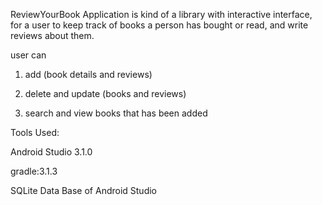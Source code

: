 ReviewYourBook Application is kind of a library with interactive interface, for a user to keep track of books a person has bought or read, and write reviews about them.

user can 
1. add (book details and reviews)

2. delete and update (books and reviews)

3. search and view books that has been added


Tools Used:

Android Studio 3.1.0

gradle:3.1.3

SQLite Data Base of Android Studio
